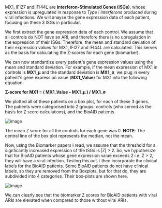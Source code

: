 MX1, IFI27 and IFI44L are **Interferon-Stimulated Genes (ISGs)**, whose expression is upregulated in response to 
_Type I interferons_ produced during viral infections. We will anayse the gene expression data of each patient, focusing
on these 3 ISGs in particular.

We first extract the gene expression data of each control. We assume that all controls do NOT have an ARI, and therefore
there is no upregulation in the expression of their ISGs. Therefore, the mean and standard deviation of their expression
values for MX1, IFI27 and IFI44L are calculated. This serves as the basis for calculating the Z-scores for each gene 
(biomarker).

We can now standardize every patient's gene expression values using the mean and standard deviation.
For example, if the mean expression of MX1 in controls is **MX1_μ** and the standard deviation is **MX1_σ**, we plug in
every patient's gene expression value (**MX1_Value**) for MX1 into the following equation:

**Z-score for MX1 = ( MX1_Value - MX1_μ ) / MX1_σ**

We plotted all of these patients on a box plot, for each of these 3 genes. The patients were categorised into 2 groups:
controls (who served as the basis for Z score calculations), and the BioAID patients.

![image](https://github.com/user-attachments/assets/6eb92386-05fa-487f-8fca-066649955e26)

The mean Z score for all the controls for each gene was 0.
**NOTE**: The central line of the box plot represents the median, not the mean.

Now, using the Biomarker papers I read, we assume that the threshold for a signficantly increased expression of the ISGs
is |Z| > 2. So, we hypothesize that for BioAID patients whose gene expression value exceeds 2 i.e. Z > 2, they will have
a viral infection. Testing this out. I then incorporate the clinical labels for the BioAID patients. Some BioAID patients do 
not have clinical labels, so they are removed from the Boxplots, but for that do, they are subdivided into 4 categories.
Their box-plots are shown here.

![image](https://github.com/user-attachments/assets/ea45f909-4d81-46ca-854e-96d92a06fbfb)

We can clearly see that the biomarker Z scores for BioAID patients with viral ARIs are elevated when compared to those
without viral ARIs.
